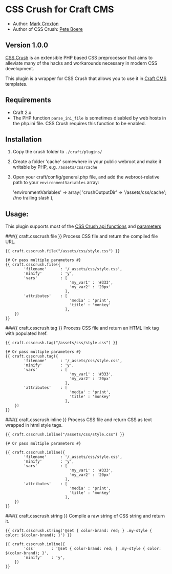 # CSS Crush for Craft CMS

* Author: [Mark Croxton](http://hallmark-design.co.uk/)
* Author of CSS Crush: [Pete Boere](https://github.com/peteboere)

## Version 1.0.0

[CSS Crush](https://github.com/peteboere/css-crush) is an extensible PHP based CSS preprocessor that aims to alleviate many of the hacks and workarounds necessary in modern CSS development.

This plugin is a wrapper for CSS Crush that allows you to use it in [Craft CMS](http://buildwithcraft.com) templates.

## Requirements

* Craft 2.x
* The PHP function `parse_ini_file` is sometimes disabled by web hosts in the php.ini file. CSS Crush requires this function to be enabled.

## Installation

1. Copy the crush folder to `./craft/plugins/`
2. Create a folder 'cache' somewhere in your public webroot and make it writable by PHP, e.g. `/assets/css/cache`
3. Open your craft/config/general.php file, and add the webroot-relative path to your `environmentVariables` array:

	'environmentVariables' => array(
    	'crushOutputDir' => '/assets/css/cache'; //no trailing slash
	),


## Usage:

This plugin supports most of the [CSS Crush api functions](http://the-echoplex.net/csscrush/#api--functions) and [parameters](http://the-echoplex.net/csscrush/#api--options)


###{{ craft.csscrush.file }}
Process CSS file and return the compiled file URL.

	{{ craft.csscrush.file("/assets/css/style.css") }}

	{# Or pass multiple parameters #}
	{{ craft.csscrush.file({
			'filename' 		: '/_assets/css/style.css',
			'minify' 		: 'y',
			'vars' 			: [	
								'my_var1' : '#333',
								'my_var2' : '20px'
							  ],
			'attributes' 	: [
								'media' : 'print',
								'title' : 'monkey'
							  ],
		}) 
	}}

###{{ craft.csscrush.tag }}
Process CSS file and return an HTML link tag with populated href.

	{{ craft.csscrush.tag("/assets/css/style.css") }}

	{# Or pass multiple parameters #}
	{{ craft.csscrush.tag({
			'filename' 		: '/_assets/css/style.css',
			'minify' 		: 'y',
			'vars' 			: [	
								'my_var1' : '#333',
								'my_var2' : '20px'
							  ],
			'attributes' 	: [
								'media' : 'print',
								'title' : 'monkey'
							  ],
		}) 
	}}


###{{ craft.csscrush.inline }}
Process CSS file and return CSS as text wrapped in html style tags.

	{{ craft.csscrush.inline("/assets/css/style.css") }}

	{# Or pass multiple parameters #}

	{{ craft.csscrush.inline({
			'filename' 		: '/_assets/css/style.css',
			'minify' 		: 'y',
			'vars' 			: [	
								'my_var1' : '#333',
								'my_var2' : '20px'
							  ],
			'attributes' 	: [
								'media' : 'print',
								'title' : 'monkey'
							  ],
		}) 
	}}

###{{ craft.csscrush.string }}
Compile a raw string of CSS string and return it.

	{{ craft.csscrush.string('@set { color-brand: red; } .my-style { color: $(color-brand); }') }}

	{{ craft.csscrush.inline({
			'css' 		: '@set { color-brand: red; } .my-style { color: $(color-brand); }',
			'minify' 	: 'y',
		}) 
	}}
